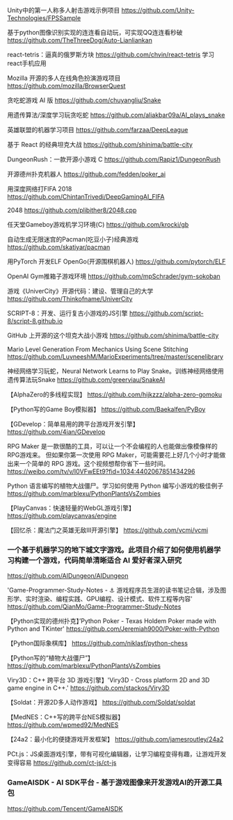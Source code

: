 Unity中的第一人称多人射击游戏示例项目
https://github.com/Unity-Technologies/FPSSample

基于python图像识别实现的连连看自动玩，可实现QQ连连看秒破
https://github.com/TheThreeDog/Auto-Lianliankan

react-tetris：逼真的俄罗斯方块
https://github.com/chvin/react-tetris 学习react手机应用

Mozilla 开源的多人在线角色扮演游戏项目
https://github.com/mozilla/BrowserQuest

贪吃蛇游戏 AI 版
https://github.com/chuyangliu/Snake

用遗传算法/深度学习玩贪吃蛇
https://github.com/aliakbar09a/AI_plays_snake

英雄联盟的机器学习项目
https://github.com/farzaa/DeepLeague

基于 React 的经典坦克大战
​https://github.com/shinima/battle-city

DungeonRush：一款开源小游戏 C
https://github.com/Rapiz1/DungeonRush

开源德州扑克机器人
https://github.com/fedden/poker_ai

用深度网络打FIFA 2018
https://github.com/ChintanTrivedi/DeepGamingAI_FIFA

2048
https://github.com/plibither8/2048.cpp

任天堂Gameboy游戏机学习环境(C)
https://github.com/krocki/gb

自动生成无限迷宫的Pacman(吃豆小子)经典游戏
https://github.com/skatiyar/pacman

用PyTorch 开发ELF OpenGo(开源围棋机器人)
https://github.com/pytorch/ELF


OpenAI Gym推箱子游戏环境
https://github.com/mpSchrader/gym-sokoban

游戏《UniverCity》开源代码：建设、管理自己的大学
https://github.com/Thinkofname/UniverCity


SCRIPT-8：开发、运行复古小游戏的JS引擎
https://github.com/script-8/script-8.github.io

GitHub 上开源的这个坦克大战小游戏
https://github.com/shinima/battle-city

Mario Level Generation From Mechanics Using Scene Stitching
https://github.com/LuvneeshM/MarioExperiments/tree/master/scenelibrary

神经网络学习玩蛇，Neural Network Learns to Play Snake。训练神经网络使用遗传算法玩Snake
https://github.com/greerviau/SnakeAI

【AlphaZero的多线程实现】
https://github.com/hijkzzz/alpha-zero-gomoku

【Python写的Game Boy模拟器】
https://github.com/Baekalfen/PyBoy

【GDevelop：简单易用的跨平台游戏开发引擎】
https://github.com/4ian/GDevelop

RPG Maker 是一款很酷的工具，可以让一个不会编程的人也能做出像模像样的RPG游戏来。
但如果你第一次使用 RPG Maker，可能需要花上好几个小时才能做出来一个简单的 RPG 游戏。这个视频想帮你省下一些时间。
https://weibo.com/tv/v/I0VFwEEt9?fid=1034:4402067851434296

Python 语言编写的植物大战僵尸。学习如何使用 Python 编写小游戏的极佳例子
https://github.com/marblexu/PythonPlantsVsZombies

【PlayCanvas：快速轻量的WebGL游戏引擎】
https://github.com/playcanvas/engine

【回忆杀：魔法门之英雄无敌III开源引擎】
https://github.com/vcmi/vcmi

### 一个基于机器学习的地下城文字游戏。此项目介绍了如何使用机器学习构建一个游戏，代码简单清晰适合 AI 爱好者深入研究
https://github.com/AIDungeon/AIDungeon

'Game-Programmer-Study-Notes - ⚓️ 游戏程序员生涯的读书笔记合辑，涉及图形学、实时渲染、编程实践、GPU编程、设计模式、软件工程等内容' 
https://github.com/QianMo/Game-Programmer-Study-Notes

【Python实现的德州扑克】’Python Poker - Texas Holdem Poker made with Python and TKinter' 
https://github.com/Jeremiah9000/Poker-with-Python

【Python国际象棋库】
https://github.com/niklasf/python-chess

【Python写的“植物大战僵尸”】
https://github.com/marblexu/PythonPlantsVsZombies

Viry3D：C++ 跨平台 3D 游戏引擎】'Viry3D - Cross platform 2D and 3D game engine in C++.'
https://github.com/stackos/Viry3D

【Soldat：开源2D多人动作游戏】
https://github.com/Soldat/soldat

【MedNES：C++写的跨平台NES模拟器】
https://github.com/wpmed92/MedNES

【24a2：最小化的便捷游戏开发框架】
https://github.com/jamesroutley/24a2

PCt.js：JS桌面游戏引擎，带有可视化编辑器，让学习编程变得有趣，让游戏开发变得容易
https://github.com/ct-js/ct-js

### GameAISDK - AI SDK平台 - 基于游戏图像来开发游戏AI的开源工具包
https://github.com/Tencent/GameAISDK